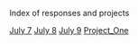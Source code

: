 Index of responses and projects

[July 7](https://acejv21.github.io/Ace_Code/July_7_20.html) 
[July 8](https://acejv21.github.io/Ace_Code/July_8_2020.html) 
[July 9](https://acejv21.github.io/Ace_Code/July_9.html)
[Project_One](https://acejv21.github.io/Ace_Code/Project_One)

